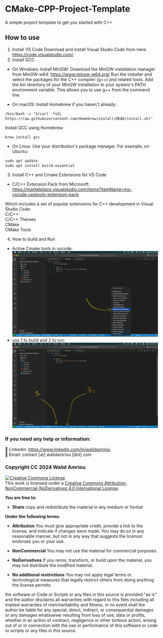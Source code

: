 # CMake-CPP-Project-Template
A simple project template to get you started with C++

## How to use 
1. Install VS Code
Download and install Visual Studio Code from here: https://code.visualstudio.com/
2. Install GCC
- On Windows:
Install MinGW:
Download the MinGW installation manager from MinGW-w64: https://www.mingw-w64.org/
Run the installer and select the packages for the C++ compiler (g++) and related tools.
Add the bin directory of your MinGW installation to your system's PATH environment variable. This allows you to use g++ from the command line.

- On macOS:
Install Homebrew if you haven't already:
```
/bin/bash -c "$(curl -fsSL https://raw.githubusercontent.com/Homebrew/install/HEAD/install.sh)"
```
Install GCC using Homebrew:
```
brew install gcc
```

- On Linux:
Use your distribution's package manager. For example, on Ubuntu:
```
sudo apt update
sudo apt install build-essential
```

3. Install C++ and Cmake Extensions for VS Code  
- C/C++ Extension Pack from Microsoft:  
https://marketplace.visualstudio.com/items?itemName=ms-vscode.cpptools-extension-pack

Which includes a set of popular extensions for C++ development in Visual Studio Code:  
C/C++  
C/C++ Themes  
CMake  
CMake Tools  

4. How to build and Run 

- Active Cmake tools in vscode:   
![Example Image](docs/pictures/photo_2024-06-05_11-24-47.jpg)
- use 1 to build and 2 to run:   
![Example Image](docs/pictures/photo_2024-06-05_11-24-45.jpg)

### If you need any help or information:
:large_blue_circle:  Linkedin: https://www.linkedin.com/in/walidamriou  
:red_circle: Email:  contact [at] walidamriou [dot] com    

### Copyright CC 2024 Walid Amriou

<a rel="license" href="http://creativecommons.org/licenses/by-nc-nd/4.0/"><img alt="Creative Commons License" style="border-width:0" src="https://i.creativecommons.org/l/by-nc-nd/4.0/88x31.png" /></a><br />This work is licensed under a <a rel="license" href="http://creativecommons.org/licenses/by-nc-nd/4.0/">Creative Commons Attribution-NonCommercial-NoDerivatives 4.0 International License</a>.

__You are free to:__
- __Share__ copy and redistribute the material in any medium or format

__Under the following terms:__
- __Attribution__ You must give appropriate credit, provide a link to the license, and indicate if changes were made. You may do so in any reasonable manner, but not in any way that suggests the licensor endorses you or your use.

- __NonCommercial__ You may not use the material for commercial purposes.

- __NoDerivatives__ If you remix, transform, or build upon the material, you may not distribute the modified material.

- __No additional restrictions__ You may not apply legal terms or technological measures that legally restrict others from doing anything the license permits.


the software or Code or Scripts or any files in this source is provided "as is" and the author disclaims all warranties with regard to this files including all implied warranties of merchantability and fitness. in no event shall the author be liable for any special, direct, indirect, or consequential damages or any damages whatsoever resulting from loss of use, data or profits, whether in an action of contract, negligence or other tortious action, arising out of or in connection with the use or performance of this software or code or scripts or any files in this source.
